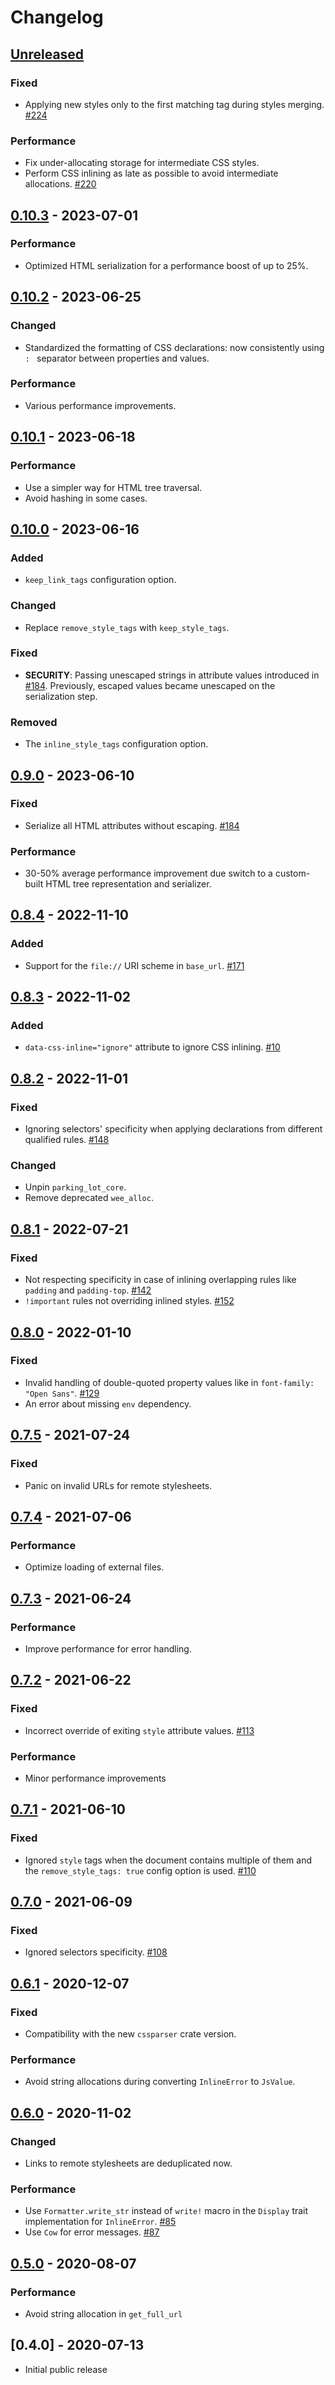 # Changelog

## [Unreleased]

### Fixed

- Applying new styles only to the first matching tag during styles merging. [#224](https://github.com/Stranger6667/css-inline/issues/224)

### Performance

- Fix under-allocating storage for intermediate CSS styles.
- Perform CSS inlining as late as possible to avoid intermediate allocations. [#220](https://github.com/Stranger6667/css-inline/issues/220)

## [0.10.3] - 2023-07-01

### Performance

- Optimized HTML serialization for a performance boost of up to 25%.

## [0.10.2] - 2023-06-25

### Changed

- Standardized the formatting of CSS declarations: now consistently using `: ` separator between properties and values.

### Performance

- Various performance improvements.

## [0.10.1] - 2023-06-18

### Performance

- Use a simpler way for HTML tree traversal.
- Avoid hashing in some cases.

## [0.10.0] - 2023-06-16

### Added

- `keep_link_tags` configuration option.

### Changed

- Replace `remove_style_tags` with `keep_style_tags`.

### Fixed

- **SECURITY**: Passing unescaped strings in attribute values introduced in [#184](https://github.com/Stranger6667/css-inline/issues/184).
  Previously, escaped values became unescaped on the serialization step.

### Removed

- The `inline_style_tags` configuration option.

## [0.9.0] - 2023-06-10

### Fixed

- Serialize all HTML attributes without escaping. [#184](https://github.com/Stranger6667/css-inline/issues/184)

### Performance

- 30-50% average performance improvement due switch to a custom-built HTML tree representation and serializer.

## [0.8.4] - 2022-11-10

### Added

- Support for the `file://` URI scheme in `base_url`. [#171](https://github.com/Stranger6667/css-inline/issues/171)

## [0.8.3] - 2022-11-02

### Added

- `data-css-inline="ignore"` attribute to ignore CSS inlining. [#10](https://github.com/Stranger6667/css-inline/issues/10)

## [0.8.2] - 2022-11-01

### Fixed

- Ignoring selectors' specificity when applying declarations from different qualified rules. [#148](https://github.com/Stranger6667/css-inline/issues/148)

### Changed

- Unpin `parking_lot_core`.
- Remove deprecated `wee_alloc`.

## [0.8.1] - 2022-07-21

### Fixed

- Not respecting specificity in case of inlining overlapping rules like `padding` and `padding-top`. [#142](https://github.com/Stranger6667/css-inline/issues/142)
- `!important` rules not overriding inlined styles. [#152](https://github.com/Stranger6667/css-inline/issues/152)

## [0.8.0] - 2022-01-10

### Fixed

- Invalid handling of double-quoted property values like in `font-family: "Open Sans"`. [#129](https://github.com/Stranger6667/css-inline/issues/129)
- An error about missing `env` dependency.

## [0.7.5] - 2021-07-24

### Fixed

- Panic on invalid URLs for remote stylesheets.

## [0.7.4] - 2021-07-06

### Performance

- Optimize loading of external files.

## [0.7.3] - 2021-06-24

### Performance

- Improve performance for error handling.

## [0.7.2] - 2021-06-22

### Fixed

- Incorrect override of exiting `style` attribute values. [#113](https://github.com/Stranger6667/css-inline/issues/113)

### Performance

- Minor performance improvements

## [0.7.1] - 2021-06-10

### Fixed

- Ignored `style` tags when the document contains multiple of them and the `remove_style_tags: true` config option is used. [#110](https://github.com/Stranger6667/css-inline/issues/110)

## [0.7.0] - 2021-06-09

### Fixed

- Ignored selectors specificity. [#108](https://github.com/Stranger6667/css-inline/issues/108)

## [0.6.1] - 2020-12-07

### Fixed

- Compatibility with the new `cssparser` crate version.

### Performance

- Avoid string allocations during converting `InlineError` to `JsValue`.

## [0.6.0] - 2020-11-02

### Changed

- Links to remote stylesheets are deduplicated now.

### Performance

- Use `Formatter.write_str` instead of `write!` macro in the `Display` trait implementation for `InlineError`. [#85](https://github.com/Stranger6667/css-inline/issues/85)
- Use `Cow` for error messages. [#87](https://github.com/Stranger6667/css-inline/issues/87)

## [0.5.0] - 2020-08-07

### Performance

- Avoid string allocation in `get_full_url`

## [0.4.0] - 2020-07-13

- Initial public release

[Unreleased]: https://github.com/Stranger6667/css-inline/compare/wasm-v0.10.3...HEAD
[0.10.3]: https://github.com/Stranger6667/css-inline/compare/wasm-v0.10.2...wasm-v0.10.3
[0.10.2]: https://github.com/Stranger6667/css-inline/compare/wasm-v0.10.1...wasm-v0.10.2
[0.10.1]: https://github.com/Stranger6667/css-inline/compare/wasm-v0.10.0...wasm-v0.10.1
[0.10.0]: https://github.com/Stranger6667/css-inline/compare/wasm-v0.9.0...wasm-v0.10.0
[0.9.0]: https://github.com/Stranger6667/css-inline/compare/wasm-v0.8.4...wasm-v0.9.0
[0.8.4]: https://github.com/Stranger6667/css-inline/compare/wasm-v0.8.3...wasm-v0.8.4
[0.8.3]: https://github.com/Stranger6667/css-inline/compare/wasm-v0.8.2...wasm-v0.8.3
[0.8.2]: https://github.com/Stranger6667/css-inline/compare/wasm-v0.8.1...wasm-v0.8.2
[0.8.1]: https://github.com/Stranger6667/css-inline/compare/wasm-v0.8.0...wasm-v0.8.1
[0.8.0]: https://github.com/Stranger6667/css-inline/compare/wasm-v0.7.5...wasm-v0.8.0
[0.7.5]: https://github.com/Stranger6667/css-inline/compare/wasm-v0.7.4...wasm-v0.7.5
[0.7.4]: https://github.com/Stranger6667/css-inline/compare/wasm-v0.7.3...wasm-v0.7.3
[0.7.3]: https://github.com/Stranger6667/css-inline/compare/wasm-v0.7.2...wasm-v0.7.3
[0.7.2]: https://github.com/Stranger6667/css-inline/compare/wasm-v0.7.1...wasm-v0.7.2
[0.7.1]: https://github.com/Stranger6667/css-inline/compare/wasm-v0.7.0...wasm-v0.7.1
[0.7.0]: https://github.com/Stranger6667/css-inline/compare/wasm-v0.6.1...wasm-v0.7.0
[0.6.1]: https://github.com/Stranger6667/css-inline/compare/wasm-v0.6.0...wasm-v0.6.1
[0.6.0]: https://github.com/Stranger6667/css-inline/compare/wasm-v0.5.0...wasm-v0.6.0
[0.5.0]: https://github.com/Stranger6667/css-inline/compare/wasm-v0.4.1...wasm-v0.5.0
[0.4.1]: https://github.com/Stranger6667/css-inline/compare/wasm-v0.4.0...wasm-v0.4.1
